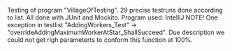 Testing of program "VillageOfTesting".
29 precise testruns done according to list.
All done with JUnit and Mockito. 
Program used: IntelliJ
NOTE! One exception in testlist "AddingWorkers_Test" -> "overrideAddingMaximumWorkerAtStar_ShallSucceed". Due description we could not get righ parameterts to conform this function at 100%.
